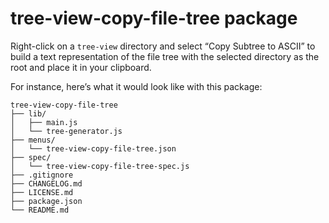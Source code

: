 # tree-view-copy-file-tree package

Right-click on a `tree-view` directory and select “Copy Subtree to ASCII” to build a text representation of the file tree with the selected directory as the root and place it in your clipboard.

For instance, here’s what it would look like with this package:

```
tree-view-copy-file-tree
├── lib/
│   ├── main.js
│   └── tree-generator.js
├── menus/
│   └── tree-view-copy-file-tree.json
├── spec/
│   └── tree-view-copy-file-tree-spec.js
├── .gitignore
├── CHANGELOG.md
├── LICENSE.md
├── package.json
└── README.md
```
